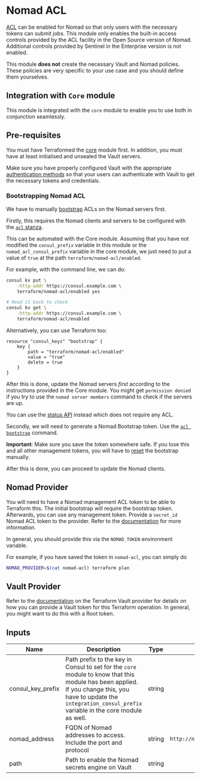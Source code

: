 # Nomad ACL

[ACL](https://www.nomadproject.io/guides/acl.html) can be enabled for Nomad so that only users
with the necessary tokens can submit jobs. This module only enables the built-in access controls
provided by the ACL facility in the Open Source version of Nomad. Additional controls provided
by Sentinel in the Enterprise version is not enabled.

This module __does not__ create the necessary Vault and Nomad policies. These policies are very
specific to your use case and you should define them yourselves.

## Integration with `Core` module

This module is integrated with the `core` module to enable you to use both in conjunction
seamlessly.

## Pre-requisites

You must have Terraformed the [core](../core) module first. In addition, you must have at least
initialised and unsealed the Vault servers.

Make sure you have properly configured Vault with the appropriate
[authentication methods](https://www.vaultproject.io/docs/auth/index.html) so that your users can
authenticate with Vault to get the necessary tokens and credentials.

### Bootstrapping Nomad ACL

We have to manually [bootstrap](https://www.nomadproject.io/guides/acl.html#bootstrapping-acls) ACLs
on the Nomad servers first.

Firstly, this requires the Nomad clients and servers to be configured with the
[`acl` stanza](https://www.nomadproject.io/docs/agent/configuration/acl.html#enabled).

This can be automated with the Core module. Assuming that you have not modified the
`consul_prefix` variable in this module or the `nomad_acl_consul_prefix` variable in the core
module, we just need to put a value of `true` at the path `terraform/nomad-acl/enabled`.

For example, with the command line, we can do:

```bash
consul kv put \
    -http-addr https://consul.example.com \
    terraform/nomad-acl/enabled yes

# Read it back to check
consul kv get \
    -http-addr https://consul.example.com \
    terraform/nomad-acl/enabled
```

Alternatively, you can use Terraform too:

```hcl
resource "consul_keys" "bootstrap" {
    key {
        path = "terraform/nomad-acl/enabled"
        value = "true"
        delete = true
    }
}
```

After this is done, update the Nomad servers _first_ according to the instructions provided
in the Core module. You might get `permission denied` if you try to use the `nomad server members`
command to check if the servers are up.

You can use the [status API](https://www.nomadproject.io/api/status.html) instead which does not
require any ACL.

Secondly, we will need to generate a Nomad Bootstrap token. Use the
[`acl bootstrap`](https://www.nomadproject.io/docs/commands/acl/bootstrap.html) command.

**Important**: Make sure you save the token somewhere safe. If you lose this and all other
management tokens, you will have to
[reset](https://www.nomadproject.io/guides/acl.html#resetting-acl-bootstrap) the bootstrap manually.

After this is done, you can proceed to update the Nomad clients.

## Nomad Provider

You will need to have a Nomad management ACL token to be able to Terraform this. The initial
bootstrap will require the bootstrap token. Afterwards, you can use any management token. Provide
a `secret_id` Nomad ACL token to the provider. Refer to the
[documentation](https://www.terraform.io/docs/providers/nomad/index.html) for more information.

In general, you should provide this via the `NOMAD_TOKEN` environment variable.

For example, if you have saved the token in `nomad-acl`, you can simply do

```bash
NOMAD_PROVIDER=$(cat nomad-acl) terraform plan
```

## Vault Provider

Refer to the [documentation](https://www.terraform.io/docs/providers/vault/index.html) on the
Terraform Vault provider for details on how you can provide a Vault token for this Terraform
operation. In general, you might want to do this with a Root token.

## Inputs

| Name | Description | Type | Default | Required |
|------|-------------|:----:|:-----:|:-----:|
| consul_key_prefix | Path prefix to the key in Consul to set for the `core` module to know that this module has         been applied. If you change this, you have to update the         `integration_consul_prefix` variable in the core module as well. | string | `terraform/` | no |
| nomad_address | FQDN of Nomad addresses to access. Include the port and protocol | string | `http://nomad.service.consul:4646` | no |
| path | Path to enable the Nomad secrets engine on Vault | string | `nomad` | no |
